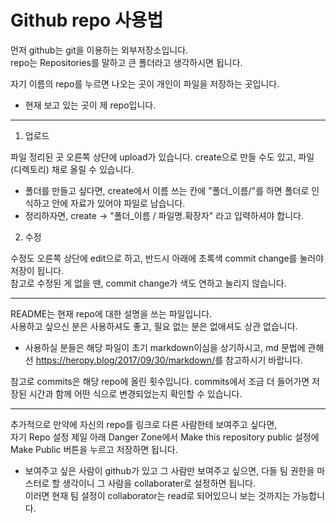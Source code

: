 # Github repo 사용법

먼저 github는 git을 이용하는 외부저장소입니다.<br />
repo는 Repositories를 말하고 큰 폴더라고 생각하시면 됩니다.

자기 이름의 repo를 누르면 나오는 곳이 개인이 파일을 저장하는 곳입니다.

- 현재 보고 있는 곳이 제 repo입니다.

---

1. 업로드

파일 정리된 곳 오른쪽 상단에 upload가 있습니다. create으로 만들 수도 있고, 파일(디렉토리) 채로 올릴 수 있습니다.

- 폴더를 만들고 싶다면, create에서 이름 쓰는 칸에 "폴더_이름/"를 하면 폴더로 인식하고 안에 자료가 있어야 파일로 남습니다.
- 정리하자면, create -> "폴더_이름 / 파일명.확장자" 라고 입력하셔야 합니다.

2. 수정

수정도 오른쪽 상단에 edit으로 하고, 반드시 아래에 초록색 commit change를 눌러야 저장이 됩니다.<br />
참고로 수정된 게 없을 땐, commit change가 색도 연하고 눌리지 않습니다.

---

README는 현재 repo에 대한 설명을 쓰는 파일입니다.<br />
사용하고 싶으신 분은 사용하셔도 좋고, 필요 없는 분은 없애셔도 상관 없습니다.

- 사용하실 분들은 해당 파일이 초기 markdown이심을 상기하시고, md 문법에 관해선 <https://heropy.blog/2017/09/30/markdown/>를 참고하시기 바랍니다.

참고로 commits은 해당 repo에 올린 횟수입니다.
commits에서 조금 더 들어가면 저장된 시간과 함께 어떤 식으로 변경되었는지 확인할 수 있습니다.

---

추가적으로 만약에 자신의 repo를 링크로 다른 사람한테 보여주고 싶다면,<br />
자기 Repo 설정 제일 아래 Danger Zone에서 Make this repository public 설정에 Make Public 버튼을 누르고 저장하면 됩니다.

- 보여주고 싶은 사람이 github가 있고 그 사람만 보여주고 싶으면, 다들 팀 권한을 마스터로 할 생각이니 그 사람을 collaborater로 설정하면 됩니다.<br />
이러면 현재 팀 설정이 collaborator는 read로 되어있으니 보는 것까지는 가능합니다.
